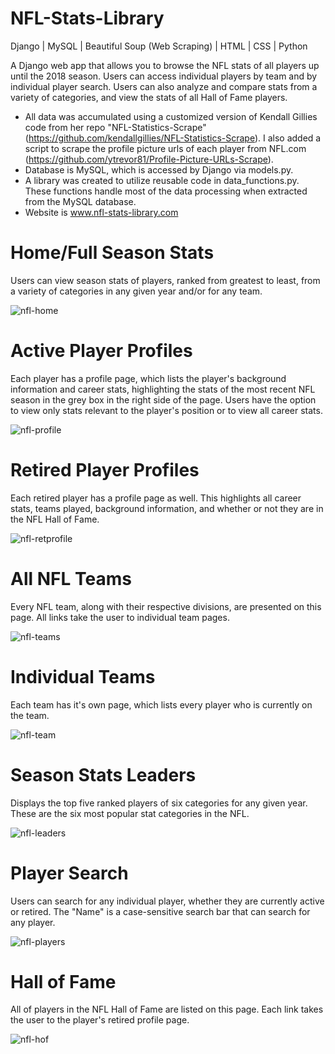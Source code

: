 # NFL-Stats-Library

Django | MySQL | Beautiful Soup (Web Scraping) | HTML | CSS | Python

A Django web app that allows you to browse the NFL stats of all players up until the 2018 season. Users can access individual players 
by team and by individual player search. Users can also analyze and compare stats from a variety of categories, and view the stats of 
all Hall of Fame players.

- All data was accumulated using a customized version of Kendall Gillies code from her repo "NFL-Statistics-Scrape"
(https://github.com/kendallgillies/NFL-Statistics-Scrape). I also added a script to scrape the profile picture urls of each 
player from NFL.com (https://github.com/ytrevor81/Profile-Picture-URLs-Scrape).
- Database is MySQL, which is accessed by Django via models.py.
- A library was created to utilize reusable code in data_functions.py. These functions handle most of the data processing when extracted
from the MySQL database.
- Website is www.nfl-stats-library.com

# Home/Full Season Stats
Users can view season stats of players, ranked from greatest to least, from a variety of categories in any given year and/or for any
team.

![nfl-home](https://user-images.githubusercontent.com/46886041/64142778-aba8cb80-ce37-11e9-934f-b00a3fdfb3e0.PNG)

# Active Player Profiles
Each player has a profile page, which lists the player's background information and career stats, highlighting the stats of the most 
recent NFL season in the grey box in the right side of the page. Users have the option to view only stats relevant to the player's 
position or to view all career stats.

![nfl-profile](https://user-images.githubusercontent.com/46886041/64142787-ba8f7e00-ce37-11e9-80b1-421261f13edc.PNG)

# Retired Player Profiles
Each retired player has a profile page as well. This highlights all career stats, teams played, background information, and whether or 
not they are in the NFL Hall of Fame.

![nfl-retprofile](https://user-images.githubusercontent.com/46886041/64142789-bebb9b80-ce37-11e9-9016-a9580a7cd0fb.PNG)

# All NFL Teams
Every NFL team, along with their respective divisions, are presented on this page. All links take the user to individual team pages.

![nfl-teams](https://user-images.githubusercontent.com/46886041/64142796-c54a1300-ce37-11e9-908f-5ff02a538da2.PNG)

# Individual Teams

Each team has it's own page, which lists every player who is currently on the team.

![nfl-team](https://user-images.githubusercontent.com/46886041/64142800-ca0ec700-ce37-11e9-8dd7-a9ba5eb67a53.PNG)

# Season Stats Leaders

Displays the top five ranked players of six categories for any given year. These are the six most popular stat categories in the NFL.

![nfl-leaders](https://user-images.githubusercontent.com/46886041/64142804-ced37b00-ce37-11e9-8d52-03bc054e55eb.PNG)

# Player Search

Users can search for any individual player, whether they are currently active or retired. The "Name" is a case-sensitive search bar that 
can search for any player. 

![nfl-players](https://user-images.githubusercontent.com/46886041/64142809-d2670200-ce37-11e9-9fd2-83ffcfc986f4.PNG)

# Hall of Fame

All of players in the NFL Hall of Fame are listed on this page. Each link takes the user to the player's retired profile page.

![nfl-hof](https://user-images.githubusercontent.com/46886041/64142814-d5fa8900-ce37-11e9-82a7-2dd61cd3ac0d.PNG)
















 

